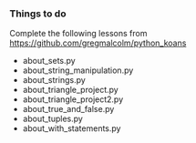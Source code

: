 ### Things to do 

Complete the following lessons from https://github.com/gregmalcolm/python_koans

* about_sets.py
* about_string_manipulation.py
* about_strings.py 
* about_triangle_project.py
* about_triangle_project2.py 
* about_true_and_false.py
* about_tuples.py
* about_with_statements.py

